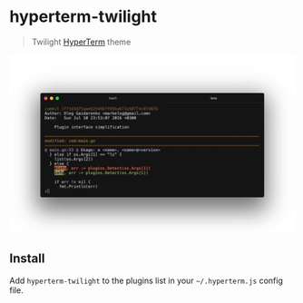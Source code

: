 # hyperterm-twilight

> Twilight [HyperTerm](https://hyperterm.org) theme

![](screenshot.png)


## Install

Add `hyperterm-twilight` to the plugins list in your `~/.hyperterm.js` config file.
